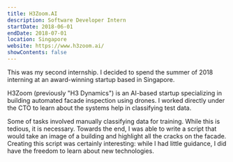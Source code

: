 ```yaml
---
title: H3Zoom.AI
description: Software Developer Intern
startDate: 2018-06-01
endDate: 2018-07-01
location: Singapore
website: https://www.h3zoom.ai/
showContents: false
---
```


This was my second internship. I decided to spend the summer of 2018 interning at an award-winning startup based in Singapore.

H3Zoom (previously "H3 Dynamics") is an AI-based startup specializing in building automated facade inspection using drones. I worked directly under the CTO to learn about the systems help in classifying test data.

Some of tasks involved manually classifying data for training. While this is tedious, it is necessary. Towards the end, I was able to write a script that would take an image of a building and highlight all the cracks on the facade. Creating this script was certainly interesting: while I had little guidance, I did have the freedom to learn about new technologies.